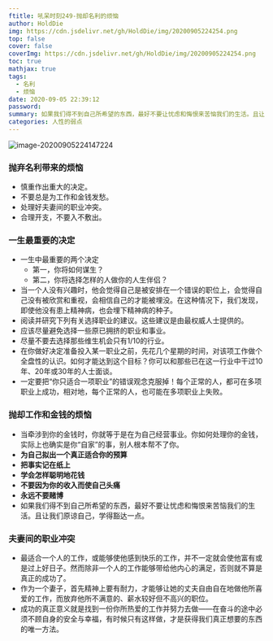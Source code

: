 ```yaml
---
ftitle: 吼呆时刻249-抛却名利的烦恼
author: HoldDie
img: https://cdn.jsdelivr.net/gh/HoldDie/img/20200905224254.png
top: false
cover: false
coverImg: https://cdn.jsdelivr.net/gh/HoldDie/img/20200905224254.png
toc: true
mathjax: true
tags:
  - 名利
  - 烦恼
date: 2020-09-05 22:39:12
password:
summary: 如果我们得不到自己所希望的东西，最好不要让忧虑和悔恨来苦恼我们的生活。且让我们原谅自己，学得豁达一点。
categories: 人性的弱点
---
```


![image-20200905224147224](https://cdn.jsdelivr.net/gh/HoldDie/img/20200905224254.png)



### 抛弃名利带来的烦恼

- 慎重作出重大的决定。
- 不要总是为工作和金钱发愁。
- 处理好夫妻间的职业冲突。
- 合理开支，不要入不敷出。

### **一生最重要的决定**

- 一生中最重要的两个决定
  - 第一，你将如何谋生？
  - 第二，你将选择怎样的人做你的人生伴侣？
- 当一个人没有兴趣时，他会觉得自己是被安排在一个错误的职位上，会觉得自己没有被欣赏和重视，会相信自己的才能被埋没。在这种情况下，我们发现，即使他没有患上精神病，也会埋下精神病的种子。
- 阅读并研究下列有关选择职业的建议。这些建议是由最权威人士提供的。
- 应该尽量避免选择一些原已拥挤的职业和事业。
- 尽量不要去选择那些维生机会只有1/10的行业。
- 在你做好决定准备投入某一职业之前，先花几个星期的时间，对该项工作做个全盘性的认识。如何才能达到这个目标？你可以和那些已在这一行业中干过10年、20年或30年的人士面谈。
- 一定要把“你只适合一项职业”的错误观念克服掉！每个正常的人，都可在多项职业上成功，相对地，每个正常的人，也可能在多项职业上失败。

### **抛却工作和金钱的烦恼**

- 当牵涉到你的金钱时，你就等于是在为自己经营事业。你如何处理你的金钱，实际上也确实是你“自家”的事，别人根本帮不了你。
- **为自己拟出一个真正适合你的预算**
- **把事实记在纸上**
- **学会怎样聪明地花钱**
- **不要因为你的收入而使自己头痛**
- **永远不要赌博**
- 如果我们得不到自己所希望的东西，最好不要让忧虑和悔恨来苦恼我们的生活。且让我们原谅自己，学得豁达一点。

### **夫妻间的职业冲突**

- 最适合一个人的工作，或能够使他感到快乐的工作，并不一定就会使他富有或是过上好日子。然而除非一个人的工作能够带给他内心的满足，否则就不算是真正的成功了。
- 作为一个妻子，首先精神上要有耐力，才能够让她的丈夫自由自在地做他所喜爱的工作，而放弃他所不满意的、薪水较好但不高兴的职位。
- 成功的真正意义就是找到一份你所热爱的工作并努力去做——在奋斗的途中必须不顾自身的安全与幸福，有时候只有这样做，才是获得我们真正想要的东西的唯一方法。